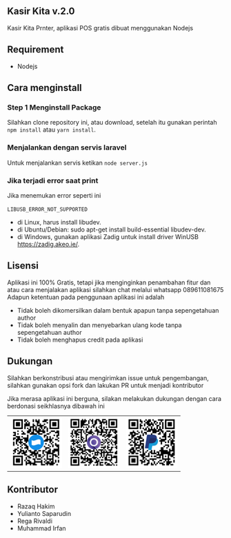 ## Kasir Kita v.2.0
Kasir Kita Prnter, aplikasi POS gratis dibuat menggunakan Nodejs

## Requirement
- Nodejs

## Cara menginstall

### Step 1 Menginstall Package
Silahkan clone repository ini, atau download, setelah itu gunakan perintah `npm install` atau `yarn install`. 


### Menjalankan dengan servis laravel
Untuk menjalankan servis ketikan `node server.js`

### Jika terjadi error saat print

Jika menemukan error seperti ini

`LIBUSB_ERROR_NOT_SUPPORTED`

- di Linux, harus install libudev.
- di Ubuntu/Debian: sudo apt-get install build-essential libudev-dev.
- di Windows, gunakan aplikasi Zadig untuk install driver WinUSB https://zadig.akeo.ie/.

## Lisensi
Aplikasi ini 100% Gratis, tetapi jika menginginkan penambahan fitur dan atau cara menjalakan aplikasi silahkan chat melalui whatsapp 089611081675
Adapun ketentuan pada penggunaan aplikasi ini adalah

- Tidak boleh dikomersilkan dalam bentuk apapun tanpa sepengetahuan author
- Tidak boleh menyalin dan menyebarkan ulang kode tanpa sepengetahuan author
- Tidak boleh menghapus credit pada aplikasi

## Dukungan
Silahkan berkonstribusi atau mengirimkan issue untuk pengembangan, silahkan gunakan opsi fork dan lakukan PR untuk menjadi kontributor

Jika merasa aplikasi ini berguna, silakan melakukan dukungan dengan cara berdonasi seikhlasnya dibawah ini

<table>
  <tbody>
    <tr>
        <td>
          <img src="https://github.com/kasirkita/Kasir-Kita-Printer/raw/master/github/dana.png" alt="Dana" width="120" />           
        </td>
        <td>
          <img src="https://github.com/kasirkita/Kasir-Kita-Printer/raw/master/github/ovo.png" alt="Ovo" width="120" />        
        </td>
        <td>
          <img src="https://github.com/kasirkita/Kasir-Kita-Printer/raw/master/github/paypal.png" alt="Paypal" width="120" />            
        </td>
    </tr>
  </tbody>
</table>


## Kontributor

- Razaq Hakim
- Yulianto Saparudin
- Rega Rivaldi
- Muhammad Irfan
